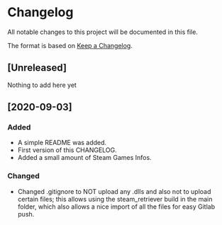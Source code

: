 # Changelog
All notable changes to this project will be documented in this file.

The format is based on [Keep a Changelog](https://keepachangelog.com/en/1.0.0/).

## [Unreleased]

Nothing to add here yet

## [2020-09-03]
### Added
- A simple README was added.
- First version of this CHANGELOG.
- Added a small amount of Steam Games Infos.

### Changed
- Changed .gitignore to NOT upload any .dlls and also not to upload certain files; this allows using the steam_retriever build in the main folder, which also allows a nice import of all the files for easy Gitlab push.